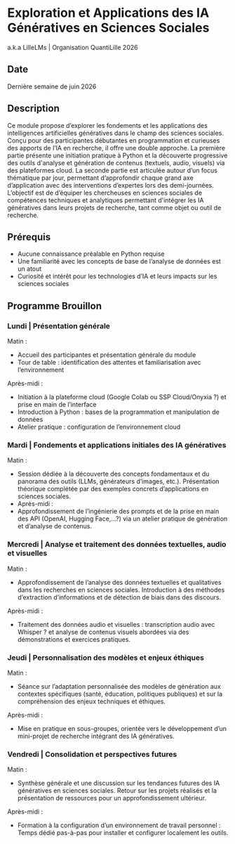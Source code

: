 # Exploration et Applications des IA Génératives en Sciences Sociales 

a.k.a LilleLMs | Organisation QuantiLille 2026

## Date

Dernière semaine de juin 2026

## Description

Ce module propose d’explorer les fondements et les applications des intelligences artificielles génératives dans le champ des sciences sociales. Conçu pour des participantes débutantes en programmation et curieuses des apports de l’IA en recherche, il offre une double approche. La première partie présente une initiation pratique à Python et la découverte progressive des outils d'analyse et génération de contenus (textuels, audio, visuels) via des plateformes cloud. La seconde partie est articulée autour d’un focus thématique par jour, permettant d’approfondir chaque grand axe d’application avec des interventions d’expertes lors des demi-journées. L’objectif est de d’équiper les chercheuses en sciences sociales de compétences techniques et analytiques permettant d'intégrer les IA génératives dans leurs projets de recherche, tant comme objet ou outil de recherche. 

## Prérequis

- Aucune connaissance préalable en Python requise  
- Une familiarité avec les concepts de base de l’analyse de données est un atout  
- Curiosité et intérêt pour les technologies d’IA et leurs impacts sur les sciences sociales

## Programme Brouillon

### Lundi | Présentation générale

Matin :

- Accueil des participantes et présentation générale du module  
- Tour de table : identification des attentes et familiarisation avec l’environnement

Après-midi : 

- Initiation à la plateforme cloud (Google Colab ou SSP Cloud/Onyxia ?) et prise en main de l’interface  
- Introduction à Python : bases de la programmation et manipulation de données  
- Atelier pratique : configuration de l’environnement cloud 

### Mardi | Fondements et applications initiales des IA génératives 

Matin :

- Session dédiée à la découverte des concepts fondamentaux et du panorama des outils (LLMs, générateurs d’images, etc.). Présentation théorique complétée par des exemples concrets d’applications en sciences sociales.  
- Après-midi :  
- Approfondissement de l’ingénierie des prompts et de la prise en main des API (OpenAI, Hugging Face,...?) via un atelier pratique de génération et d’analyse de contenus.

### Mercredi | Analyse et traitement des données textuelles, audio et visuelles 

Matin :

- Approfondissement de l’analyse des données textuelles et qualitatives dans les recherches en sciences sociales. Introduction à des méthodes d’extraction d’informations et de détection de biais dans des discours.

Après-midi :

- Traitement des données audio et visuelles : transcription audio avec Whisper ? et analyse de contenus visuels abordées via des démonstrations et exercices pratiques.

### Jeudi | Personnalisation des modèles et enjeux éthiques

Matin :

- Séance sur l’adaptation personnalisée des modèles de génération aux contextes spécifiques (santé, éducation, politiques publiques) et sur la compréhension des enjeux techniques et éthiques.  

Après-midi :  

- Mise en pratique en sous-groupes, orientée vers le développement d’un mini-projet de recherche intégrant des IA génératives. 

### Vendredi | Consolidation et perspectives futures

Matin :

- Synthèse générale et une discussion sur les tendances futures des IA génératives en sciences sociales. Retour sur les projets réalisés et la présentation de ressources pour un approfondissement ultérieur.  

Après-midi :  

- Formation à la configuration d’un environnement de travail personnel : Temps dédié pas-à-pas pour installer et configurer localement les outils.
